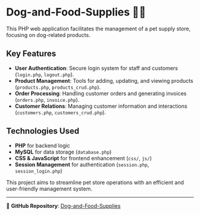 # Dog-and-Food-Supplies 🐶🍖

This PHP web application facilitates the management of a pet supply store, focusing on dog-related products.  

## Key Features  
- **User Authentication**: Secure login system for staff and customers (`login.php`, `logout.php`).  
- **Product Management**: Tools for adding, updating, and viewing products (`products.php`, `products_crud.php`).  
- **Order Processing**: Handling customer orders and generating invoices (`orders.php`, `invoice.php`).  
- **Customer Relations**: Managing customer information and interactions (`customers.php`, `customers_crud.php`).  

## Technologies Used  
- **PHP** for backend logic  
- **MySQL** for data storage (`database.php`)  
- **CSS & JavaScript** for frontend enhancement (`css/`, `js/`)  
- **Session Management** for authentication (`session.php`, `session_login.php`)  

This project aims to streamline pet store operations with an efficient and user-friendly management system.  

---
  
📌 **GitHub Repository**: [Dog-and-Food-Supplies](https://github.com/danishbil7/Dog-and-Food-Supplies)  

